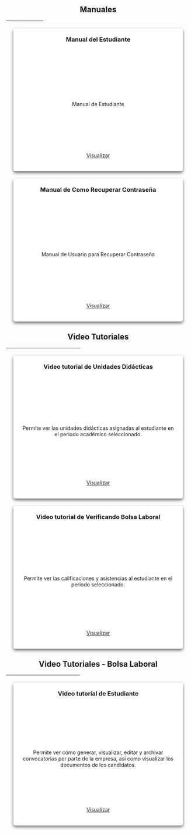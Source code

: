   <style>
    .card {
      background: #fff;
      border-radius: 5px;
      box-shadow: 0 4px 8px rgba(0, 0, 0, 0.6);
      margin: 20px;
      padding: 20px;
      transition: transform 0.2s;
      height: 350px; /* Ajustar la altura de todas las tarjetas */
      display: flex;
      flex-direction: column;
      justify-content: space-between;
      text-align: center;
    }
    .card:hover {
      transform: translateY(-5px);
    }
    .card h3 {
      margin-top: 0;
    }
    .card p {
      margin-bottom: 15px;
    }
  </style>

<div class="container">
  <h2 align="center"> Manuales</h2>
  <hr style="width:20%;">
  <div class="row">
    <div class="col-md-4">
      <div class="card">
        <h3>Manual del Estudiante</h3>
        <div>
          <i class="fa fa-book fa-4x"></i>
          <br><br />
          <p>Manual de Estudiante</p>
        </div>
        <p><a
            href="https://drive.google.com/file/d/1YA4jvlgLGlSZWtTmwY0xO-Vq-If18mAp/view?usp=drive_link"
            class="btn btn-primary" target="_blank"><i class="fa fa-eye"></i> Visualizar</a></p>
      </div>
    </div>
    <div class="col-md-4">
      <div class="card">
        <h3>Manual de Como Recuperar Contraseña</h3>
        <div>
          <i class="fa fa-book fa-4x"></i>
          <br><br />
          <p>Manual de Usuario para Recuperar Contraseña</p>
        </div>
        <p><a
            href="https://drive.google.com/file/d/1lItZTa7uAQ4kEqSgS7n5j8JYl2DZ0JN5/view?usp=drive_link"
            class="btn btn-primary" target="_blank"><i class="fa fa-eye"></i> Visualizar</a></p>
      </div>
    </div>
  </div>
</div>
<div class="container">
  <h2 align="center"> Video Tutoriales</h2>
  <hr style="width:40%;">
  <div class="row">
    <div class="col-md-4">
      <div class="card">
        <h3>Video tutorial de Unidades Didácticas</h3>
        <div>
          <i class="fa fa-film fa-4x"></i>
          <br><br />
          <p>Permite ver las unidades didácticas asignadas al estudiante en el periodo académico
            seleccionado.</p>
        </div>
        <p><a
            href="https://drive.google.com/file/d/1lkjVmeTxTWNfFe-xSpXMPaEQ8uuNBKMx/view?usp=sharing"
            class="btn btn-primary" target="_blank"><i class="fa fa-eye"></i> Visualizar</a></p>
      </div>
    </div>
    <div class="col-md-4">
      <div class="card">
        <h3>Video tutorial de Verificando Bolsa Laboral</h3>
        <div>
          <i class="fa fa-film fa-4x"></i>
          <br><br />
          <p>Permite ver las calificaciones y asistencias al estudiante en el periodo seleccionado.
          </p>
        </div>
        <p><a
            href="https://drive.google.com/file/d/1ESb7_jMPAcd8a0HoMFwj2iz4DetvIc9W/view?usp=drive_link"
            class="btn btn-primary" target="_blank"><i class="fa fa-eye"></i> Visualizar</a></p>
      </div>
    </div>
  </div>
</div>
<div class="container">
  <h2 align="center"> Video Tutoriales - Bolsa Laboral</h2>
  <hr style="width:40%;">
  <div class="row">
    <div class="col-md-4">
      <div class="card">
        <h3>Video tutorial de Estudiante</h3>
        <div>
          <i class="fa fa-film fa-4x"></i>
          <br><br />
          <p>Permite ver cómo generar, visualizar, editar y archivar convocatorias por parte de la
            empresa, así como visualizar los documentos de los candidatos.</p>
        </div>
        <p><a
            href="https://drive.google.com/file/d/1ESb7_jMPAcd8a0HoMFwj2iz4DetvIc9W/view?usp=drive_link"
            class="btn btn-primary" target="_blank"><i class="fa fa-eye"></i> Visualizar</a></p>
      </div>
    </div>
  </div>
</div>